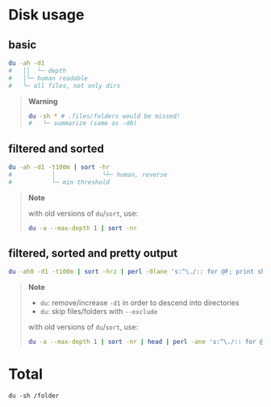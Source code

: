 # Disk usage

## basic
```bash
du -ah -d1
#   ││  └─ depth
#   │└─ human readable
#   └─ all files, not only dirs
```

> **Warning**
> ```bash
> du -sh * # .files/folders would be missed!
> #   └─ summarize (same as -d0)
> ```

## filtered and sorted
```bash
du -ah -d1 -t100m | sort -hr
#           │             └┴─ human, reverse
#           └─ min threshold
```

> **Note**
>
> with old versions of `du`/`sort`, use:
> ```bash
> du -a --max-depth 1 | sort -nr
> ```

## filtered, sorted and pretty output
```bash
du -ah0 -d1 -t100m | sort -hrz | perl -0lane 's:^\./:: for @F; print shift @F, " ", `ls -d --color "@F"`'
```

> **Note**
> * `du`: remove/increase `-d1` in order to descend into directories
> * `du`: skip files/folders with `--exclude`
>
> with old versions of `du`/`sort`, use:
> ```bash
> du -a --max-depth 1 | sort -nr | head | perl -ane 's:^\./:: for @F; print shift @F, " ", `ls -d --color "@F"`'
> ```

# Total
`du -sh /folder`

